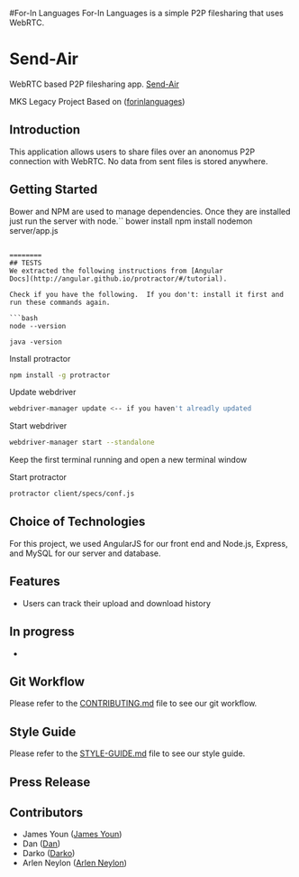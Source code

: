#For-In Languages
For-In Languages is a simple P2P filesharing that uses WebRTC.


# Send-Air
WebRTC based P2P filesharing app.
[Send-Air](https://sendair.herokuapp.com/)


MKS Legacy Project
Based on ([forinlanguages](https://github.com/forinlanguages/forinlanguages))

## Introduction

This application allows users to share files over an anonomus P2P connection with WebRTC. No data from sent files is stored anywhere.

## Getting Started

Bower and NPM are used to manage dependencies.
Once they are installed just run the server with node.``
bower install
npm install
nodemon server/app.js
```

========
## TESTS
We extracted the following instructions from [Angular
Docs](http://angular.github.io/protractor/#/tutorial).

Check if you have the following.  If you don't: install it first and
run these commands again.

```bash
node --version

java -version
```

Install protractor
```bash
npm install -g protractor
```

Update webdriver
```bash
webdriver-manager update <-- if you haven't alreadly updated

```
Start webdriver
```bash
webdriver-manager start --standalone
```
Keep the first terminal running and open a new terminal window

Start protractor
```bash
protractor client/specs/conf.js
```

## Choice of Technologies

For this project, we used AngularJS for our front end and Node.js, Express, and MySQL for our server and database.

## Features

- Users can track their upload and download history

## In progress

- 

## Git Workflow

Please refer to the [CONTRIBUTING.md](documentation/CONTRIBUTING.md) file to see our git workflow.

## Style Guide

Please refer to the [STYLE-GUIDE.md](documentation/STYLE-GUIDE.md) file to see our style guide.

## Press Release

## Contributors
- James Youn ([James Youn](https://github.com/eternal44))
- Dan ([Dan](https://github.com/eternal44))
- Darko ([Darko](https://github.com/eternal44))
- Arlen Neylon ([Arlen Neylon](https://github.com/aneylon))

